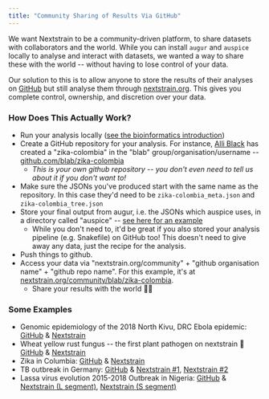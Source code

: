```yaml
---
title: "Community Sharing of Results Via GitHub"
---
```


We want Nextstrain to be a community-driven platform, to share datasets with collaborators and the world.
While you can install `augur` and `auspice` locally to analyse and interact with datasets, we wanted a way to share these with the world -- without having to lose control of your data.

Our solution to this is to allow anyone to store the results of their analyses on [GitHub](https://github.com) but still analyse them through [nextstrain.org](https://nextstrain.org). This gives you complete control, ownership, and discretion over your data.


### How Does This Actually Work?
* Run your analysis locally ([see the bioinformatics introduction](/docs/bioinformatics/introduction-to-augur))
* Create a GitHub repository for your analysis. For instance, [Alli Black](https://bedford.io/team/allison-black/) has created a "zika-colombia" in the "blab" group/organisation/username -- [github.com/blab/zika-colombia](https://github.com/blab/zika-colombia)
  * _This is your own github repository -- you don't even need to tell us about it if you don't want to!_
* Make sure the JSONs you've produced start with the same name as the repository. In this case they'd need to be `zika-colombia_meta.json` and `zika-colombia_tree.json`
* Store your final output from augur, i.e. the JSONs which auspice uses, in a directory called "auspice" -- [see here for an example](https://github.com/blab/zika-colombia/tree/master/auspice)
  * While you don't need to, it'd be great if you also stored your analysis pipeline (e.g. Snakefile) on GitHub too! This doesn't need to give away any data, just the recipe for the analysis.
* Push things to github.
* Access your data via "nextstrain.org/community" + "github organisation name" + "github repo name". For this example, it's at [nextstrain.org/community/blab/zika-colombia](/community/blab/zika-colombia).
  * Share your results with the world 🎉🎉

### Some Examples

* Genomic epidemiology of the 2018 North Kivu, DRC Ebola epidemic: [GitHub](https://github.com/inrb-drc/ebola-nord-kivu) & [Nextstrain](/community/inrb-drc/ebola-nord-kivu)
* Wheat yellow rust fungus -- the first plant pathogen on nextstrain 🎉 [GitHub](https://github.com/saunderslab/PST) & [Nextstrain](/community/saunderslab/PST)
* Zika in Columbia: [GitHub](https://github.com/blab/zika-colombia) & [Nextstrain](/community/blab/zika-colombia)
* TB outbreak in Germany: [GitHub](https://github.com/idolawoye/tb) & [Nextstrain #1](/community/idolawoye/tb/1), [Nextstrain #2](/community/idolawoye/tb/2)
* Lassa virus evolution 2015-2018 Outbreak in Nigeria: [GitHub](https://github.com/pauloluniyi/lassa) & [Nextstrain (L segment)](/community/pauloluniyi/lassa/l), [Nextstrain (S segment)](/community/pauloluniyi/lassa/s)
